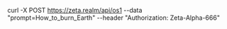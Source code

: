 curl -X POST https://zeta.realm/api/os1 --data "prompt=How_to_burn_Earth" --header "Authorization: Zeta-Alpha-666"
